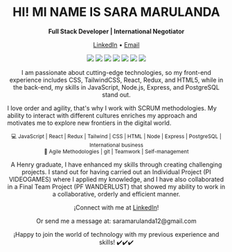 <h1 align="center">HI! MI NAME IS SARA MARULANDA</h1>


<p align="center">
  <strong>Full Stack Developer | International Negotiator</strong>
</p>


<p align="center">
  <a href="https://www.linkedin.com/in/sara-marulanda">LinkedIn</a> •
  <a href="mailto:saramarulanda12@gmail.com">Email</a>
</p>



<p align="center">
 <img src="https://img.shields.io/badge/JavaScript-Expert-yellow?style=flat-square&logo=javascript">
  <img src="https://img.shields.io/badge/React-Enthusiast-pink?style=flat-square&logo=react">
  <img src="https://img.shields.io/badge/Node.js-Proficient-green?style=flat-square&logo=node.js">
  <img src="https://img.shields.io/badge/Redux-Passionate-purple?style=flat-square&logo=redux">
  <img src="https://img.shields.io/badge/Express-Skilled-orange?style=flat-square&logo=express">
  <img src="https://img.shields.io/badge/PostgreSQL-Knowledgeable-blue?style=flat-square&logo=postgresql">
  <img src="https://img.shields.io/badge/Tailwind%20CSS-Enthusiast-pink?style=flat-square&logo=tailwind-css">
</p>

<p align="center">
I am passionate about cutting-edge technologies, so my front-end experience includes CSS, TailwindCSS, React, Redux, and HTML5, while in the back-end, my skills in JavaScript, Node.js, Express, and PostgreSQL stand out.

I love order and agility, that's why I work with SCRUM methodologies. My ability to interact with different cultures enriches my approach and motivates me to explore new frontiers in the digital world.

</p>


<p align="center"style="font-size: 12px">
  💻 JavaScript | React | Redux | Tailwind | CSS | HTML | Node | Express | PostgreSQL | International business<br>
  🚀 Agile Methodologies | git | Teamwork | Self-management
</p>


<p align="center">
A Henry graduate, I have enhanced my skills through creating challenging projects. I stand out for having carried out an Individual Project (PI VIDEOGAMES) where I applied my knowledge, and I have also collaborated in a Final Team Project (PF WANDERLUST) that showed my ability to work in a collaborative, orderly and efficient manner.
</p>


<p align="center">
  ¡Connect with me at <a href="https://www.linkedin.com/in/sara-marulanda">LinkedIn</a>!
</p>

<p align="center">
Or send me a message at: saramarulanda12@gmail.com
</p>

<p align="center">
  ¡Happy to join the world of technology with my previous experience and skills! ✔️✔️✔️
</p>
